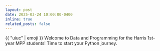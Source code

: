 ```yaml
---
layout: post
date: 2025-03-24 10:00:00-0400
inline: true
related_posts: false
---
```


{{ "uiuc" | emoji }} Welcome to Data and Programming for the Harris 1st-year MPP students!  Time to start your Python journey.
